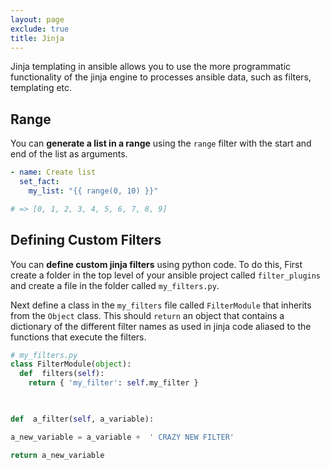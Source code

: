 ```yaml
---
layout: page
exclude: true
title: Jinja
---
```


Jinja templating in ansible allows you to use the more programmatic functionality of the jinja engine to processes ansible data, such as filters, templating etc.

## Range

You can **generate a list in a range** using the `range` filter with the start and end of the list as arguments.
```yaml
- name: Create list
  set_fact:
    my_list: "{{ range(0, 10) }}"

# => [0, 1, 2, 3, 4, 5, 6, 7, 8, 9]
```

## Defining Custom Filters

You can **define custom jinja filters** using python code. To do this, First create a folder in the top level of your ansible project called `filter_plugins` and create a file in the folder called `my_filters.py`.

Next define a class in the `my_filters` file called `FilterModule` that inherits from the `Object` class. This should `return` an object that contains a dictionary of the different filter names as used in jinja code aliased to the functions that execute the filters.

```py
# my_filters.py
class FilterModule(object):
  def  filters(self):
    return { 'my_filter': self.my_filter }

  

def  a_filter(self, a_variable):

a_new_variable = a_variable +  ' CRAZY NEW FILTER'

return a_new_variable
```
<!--stackedit_data:
eyJoaXN0b3J5IjpbLTE1MDEzOTMyNzEsMTE1MjMwNzk2NCwxNT
gzNTQwNTE4LC0xODU1MDIyMjQ3XX0=
-->